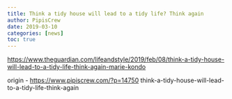 ```yaml
---
title: Think a tidy house will lead to a tidy life? Think again
author: PipisCrew
date: 2019-03-10
categories: [news]
toc: true
---
```


https://www.theguardian.com/lifeandstyle/2019/feb/08/think-a-tidy-house-will-lead-to-a-tidy-life-think-again-marie-kondo

origin - https://www.pipiscrew.com/?p=14750 think-a-tidy-house-will-lead-to-a-tidy-life-think-again